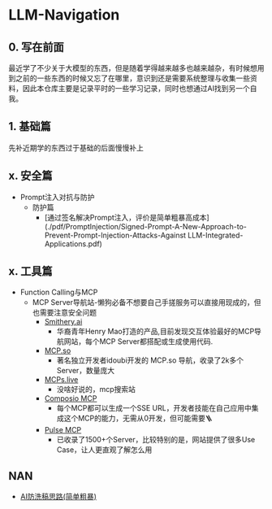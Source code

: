 # LLM-Navigation
## 0. 写在前面

最近学了不少关于大模型的东西，但是随着学得越来越多也越来越杂，有时候想用到之前的一些东西的时候又忘了在哪里，意识到还是需要系统整理与收集一些资料，因此本仓库主要是记录平时的一些学习记录，同时也想通过AI找到另一个自我。



## 1. 基础篇

先补近期学的东西过于基础的后面慢慢补上



## x. 安全篇

- Prompt注入对抗与防护
  - 防护篇
    - [通过签名解决Prompt注入，评价是简单粗暴高成本](./pdf/PromptInjection/Signed-Prompt-A-New-Approach-to-Prevent-Prompt-Injection-Attacks-Against LLM-Integrated-Applications.pdf)

## x. 工具篇

- Function Calling与MCP
  - MCP Server导航站-懒狗必备不想要自己手搓服务可以直接用现成的，但也需要注意安全问题
    - [Smithery.ai](https://smithery.ai)
      - 华裔青年Henry Mao打造的产品,目前发现交互体验最好的MCP导航网站，每个MCP Server都搭配或生成使用代码.
    - [MCP.so](https://mcp.so/)
      - 著名独立开发者idoubi开发的 MCP.so 导航，收录了2k多个Server，数量庞大
    - [MCPs.live](http://mcps.live/)
      - 没啥好说的，mcp搜索站
    - [Composio MCP](https://mcp.composio.dev/)
      - 每个MCP都可以生成一个SSE URL，开发者技能在自己应用中集成这个MCP的能力，无需从0开发，但可能需要🪜
    - [Pulse MCP](https://www.pulsemcp.com/)
      - 已收录了1500+个Server，比较特别的是，网站提供了很多Use Case，让人更直观了解怎么用


## NAN

- [AI防洗稿思路(简单粗暴)](https://mp.weixin.qq.com/s/xO8Zuq26_EYdbv4TWF-YZQ)
